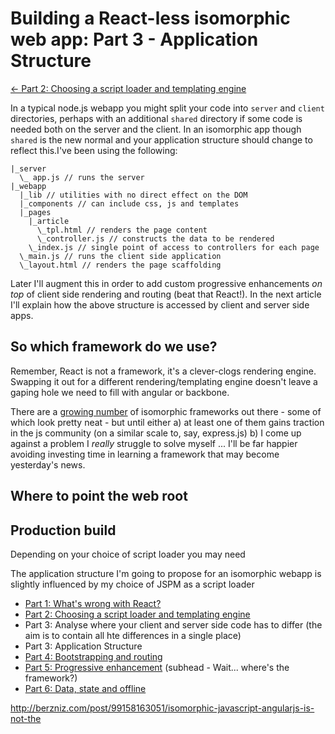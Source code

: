 # Building a React-less isomorphic web app: Part 3 - Application Structure

[<- Part 2: Choosing a script loader and templating engine]()

In a typical node.js webapp you might split your code into `server` and `client` directories, perhaps with an additional `shared` directory if some code is needed both on the server and the client. In an isomorphic app though `shared` is the new normal and your application structure should change to reflect this.I've been using the following:

```
|_server
  \_ app.js // runs the server
|_webapp
  |_lib // utilities with no direct effect on the DOM
  |_components // can include css, js and templates
  |_pages
    |_article
      \_tpl.html // renders the page content
      \_controller.js // constructs the data to be rendered
    \_index.js // single point of access to controllers for each page
  \_main.js // runs the client side application
  \_layout.html // renders the page scaffolding
```

Later I'll augment this in order to add custom progressive enhancements *on top* of client side rendering and routing (beat that React!). In the next article I'll explain how the above structure is accessed by client and server side apps.

## So which framework do we use?
Remember, React is not a framework, it's a clever-clogs rendering engine. Swapping it out for a different rendering/templating engine doesn't leave a gaping hole we need to fill with angular or backbone.

There are a [growing number](http://isomorphic.net/libraries) of isomorphic frameworks out there - some of which look pretty neat - but until either 
a) at least one of them gains traction in the js community (on a similar scale to, say, express.js)
b) I come up against a problem I *really* struggle to solve myself
... I'll be far happier avoiding investing time in learning a framework that may become yesterday's news.

## Where to point the web root





## Production build

Depending on your choice of script loader you may need 


The application structure I'm going to propose for an isomorphic webapp is slightly influenced by my choice of JSPM as a script loader


- [Part 1: What's wrong with React?]()
- [Part 2: Choosing a script loader and templating engine]()
- Part 3: Analyse where your client and server side code has to differ (the aim is to contain all hte differences in a single place)
- Part 3: Application Structure
- [Part 4: Bootstrapping and routing]()
- [Part 5: Progressive enhancement]() (subhead - Wait... where's the framework?)
- [Part 6: Data, state and offline]()


http://berzniz.com/post/99158163051/isomorphic-javascript-angularjs-is-not-the